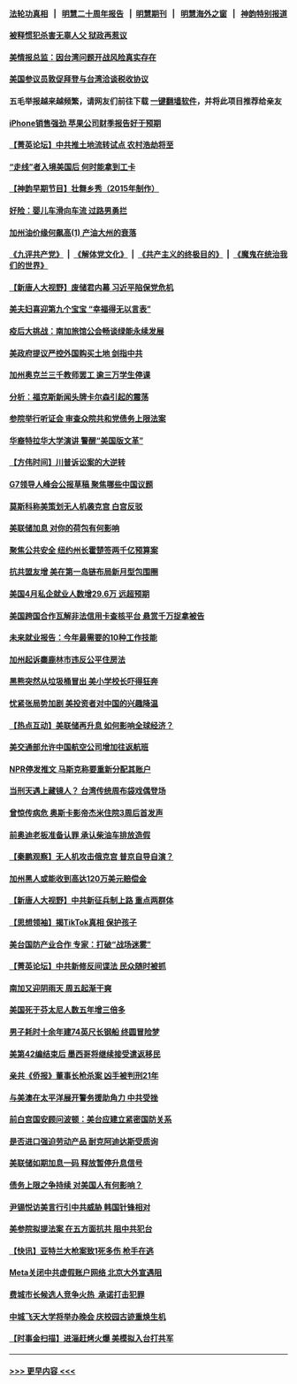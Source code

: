 #### [法轮功真相](https://github.com/gfw-breaker/truth/blob/master/README.md?t=0) &nbsp;&nbsp;|&nbsp;&nbsp; [明慧二十周年报告](https://github.com/gfw-breaker/mh-reports/blob/master/README.md?t=0) &nbsp;&nbsp;|&nbsp;&nbsp;[明慧期刊](https://github.com/gfw-breaker/mh-qikan) &nbsp;&nbsp;|&nbsp;&nbsp; [明慧海外之窗](https://github.com/gfw-breaker/mh-news/blob/master/README.md?t=0) &nbsp;&nbsp;|&nbsp;&nbsp; [神韵特别报道](https://github.com/gfw-breaker/mh-news/blob/master/shenyun.md?t=0)
#### [被释惯犯杀害无辜人父 狱政再惹议](../pages/nsc412/n13988429.md?t=05050943) 
#### [美情报总监：因台湾问题开战风险真实存在](../pages/nsc412/n13988328.md?t=05050943) 
#### [美国参议员敦促拜登与台湾洽谈税收协议](../pages/nsc412/n13988412.md?t=05050943) 
#### 五毛举报越来越频繁，请网友们前往下载 [一键翻墙软件](https://github.com/gfw-breaker/ssr-accounts)，并将此项目推荐给亲友
#### [iPhone销售强劲 苹果公司财季报告好于预期](../pages/nsc412/n13988408.md?t=05050943) 
#### [【菁英论坛】中共推土地流转试点 农村浩劫将至](../pages/nsc412/n13988362.md?t=05050943) 
#### [“走线”者入境美国后 何时能拿到工卡](../pages/nsc412/n13988404.md?t=05050943) 
#### [【神韵早期节目】壮舞乡秀（2015年制作）](../pages/nsc412/n13988264.md?t=05050943) 
#### [好险：婴儿车滑向车流 过路男勇拦](../pages/nsc412/n13988395.md?t=05050943) 
#### [加州油价缘何飙高(1) 产油大州的衰落](../pages/nsc412/n13988359.md?t=05050943) 
#### [《九评共产党》](https://github.com/begood0513/9ping.md/blob/master/README.md) &nbsp;|&nbsp; [《解体党文化》](../../../../jtdwh.md/blob/master/README.md)  &nbsp;|&nbsp; [《共产主义的终极目的》](../../../../gczydzjmd.md/blob/master/README.md) &nbsp;|&nbsp; [《魔鬼在统治我们的世界》](../../../../mgztzwmdsj.md/blob/master/README.md) 
#### [【新唐人大视野】废储君内幕 习近平陷保党危机](../pages/nsc412/n13988265.md?t=05050943) 
#### [美夫妇喜迎第九个宝宝 “幸福得无以言表”](../pages/nsc412/n13987887.md?t=05050943) 
#### [疫后大挑战：南加旅馆公会畅谈绿能永续发展](../pages/nsc412/n13988332.md?t=05050943) 
#### [美政府提议严控外国购买土地 剑指中共](../pages/nsc412/n13988289.md?t=05050943) 
#### [加州奥克兰三千教师罢工 逾三万学生停课](../pages/nsc412/n13988224.md?t=05050943) 
#### [分析：福克斯新闻头牌卡尔森引起的震荡](../pages/nsc412/n13988134.md?t=05050943) 
#### [参院举行听证会 审查众院共和党债务上限法案](../pages/nsc412/n13988221.md?t=05050943) 
#### [华裔特拉华大学演讲 警醒“美国版文革”](../pages/nsc412/n13988168.md?t=05050943) 
#### [【方伟时间】川普诉讼案的大逆转](../pages/nsc412/n13988220.md?t=05050943) 
#### [G7领导人峰会公报草稿 聚焦哪些中国议题](../pages/nsc412/n13988218.md?t=05050943) 
#### [莫斯科称美策划无人机袭克宫 白宫反驳](../pages/nsc412/n13988059.md?t=05050943) 
#### [美联储加息 对你的荷包有何影响](../pages/nsc412/n13987578.md?t=05050943) 
#### [聚焦公共安全 纽约州长霍楚签两千亿预算案](../pages/nsc412/n13987805.md?t=05050943) 
#### [抗共盟友增 美在第一岛链布局新月型包围圈](../pages/nsc412/n13987651.md?t=05050943) 
#### [美国4月私企就业人数增29.6万 远超预期](../pages/nsc412/n13987861.md?t=05050943) 
#### [美国跨国合作瓦解非法信用卡查核平台 悬赏千万捉拿被告](../pages/nsc412/n13987823.md?t=05050943) 
#### [未来就业报告：今年最需要的10种工作技能](../pages/nsc412/n13987638.md?t=05050943) 
#### [加州起诉麋鹿林市违反公平住房法](../pages/nsc412/n13987785.md?t=05050943) 
#### [黑熊突然从垃圾桶冒出 美小学校长吓得狂奔](../pages/nsc412/n13987738.md?t=05050943) 
#### [忧紧张局势加剧 美投资者对中国的兴趣降温](../pages/nsc412/n13987377.md?t=05050943) 
#### [【热点互动】美联储再升息 如何影响全球经济？](../pages/nsc412/n13987595.md?t=05050943) 
#### [美交通部允许中国航空公司增加往返航班](../pages/nsc412/n13987527.md?t=05050943) 
#### [NPR停发推文 马斯克称要重新分配其账户](../pages/nsc412/n13987535.md?t=05050943) 
#### [当刑天遇上藏镜人？ 台湾传统周布袋戏偶登场](../pages/nsc412/n13987665.md?t=05050943) 
#### [曾惊传病危 奥斯卡影帝杰米住院3周后首发声](../pages/nsc412/n13987609.md?t=05050943) 
#### [前奥迪老板准备认罪 承认柴油车排放造假](../pages/nsc412/n13987583.md?t=05050943) 
#### [【秦鹏观察】无人机攻击俄克宫 普京自导自演？](../pages/nsc412/n13987577.md?t=05050943) 
#### [加州黑人或能收到高达120万美元赔偿金](../pages/nsc412/n13987596.md?t=05050943) 
#### [【新唐人大视野】中共新征兵制上路 重点两群体](../pages/nsc412/n13987415.md?t=05050943) 
#### [【思想领袖】揭TikTok真相 保护孩子](../pages/nsc412/n13965892.md?t=05050943) 
#### [美台国防产业合作 专家：打破“战场迷雾”](../pages/nsc412/n13987469.md?t=05050943) 
#### [【菁英论坛】中共新修反间谍法 民众随时被抓](../pages/nsc412/n13987511.md?t=05050943) 
#### [南加又迎阴雨天 周五起渐干爽](../pages/nsc412/n13987589.md?t=05050943) 
#### [美国死于芬太尼人数五年增三倍多](../pages/nsc412/n13987579.md?t=05050943) 
#### [男子耗时十余年建74英尺长钢船 终圆冒险梦](../pages/nsc412/n13987192.md?t=05050943) 
#### [美第42编结束后 墨西哥将继续接受遣返移民](../pages/nsc412/n13987434.md?t=05050943) 
#### [亲共《侨报》董事长枪杀案 凶手被判刑21年](../pages/nsc412/n13987506.md?t=05050943) 
#### [与美澳在太平洋展开警务援助角力 中共受挫](../pages/nsc412/n13987499.md?t=05050943) 
#### [前白宫国安顾问波顿：美台应建立紧密国防关系](../pages/nsc412/n13987521.md?t=05050943) 
#### [是否进口强迫劳动产品 耐克阿迪达斯受质询](../pages/nsc412/n13987446.md?t=05050943) 
#### [美联储如期加息一码 释放暂停升息信号](../pages/nsc412/n13987490.md?t=05050943) 
#### [债务上限之争持续 对美国人有何影响？](../pages/nsc412/n13987396.md?t=05050943) 
#### [尹锡悦访美言行引中共威胁 韩国针锋相对](../pages/nsc412/n13987472.md?t=05050943) 
#### [美参院拟提法案 在五方面抗共 阻中共犯台](../pages/nsc412/n13987463.md?t=05050943) 
#### [【快讯】亚特兰大枪案致1死多伤 枪手在逃](../pages/nsc412/n13987475.md?t=05050943) 
#### [Meta关闭中共虚假账户网络 北京大外宣遇阻](../pages/nsc412/n13987409.md?t=05050943) 
#### [费城市长候选人竞争火热  承诺打击犯罪](../pages/nsc412/n13987444.md?t=05050943) 
#### [中城飞天大学将举办晚会 庆校园古迹重焕生机](../pages/nsc412/n13987053.md?t=05050943) 
#### [【时事金扫描】进淄赶烤火爆 美模拟入台打共军](../pages/nsc412/n13987410.md?t=05050943) 

----
#### [ >>> 更早内容 <<< ](../indexes/nsc412-earlier.md)
